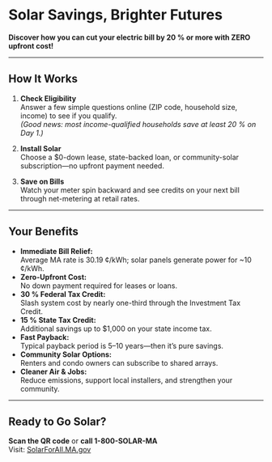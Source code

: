 <!-- Tri-fold Brochure Copy -->

# Solar Savings, Brighter Futures

**Discover how you can cut your electric bill by 20 % or more with ZERO upfront cost!**

---

## How It Works

1. **Check Eligibility**  
   Answer a few simple questions online (ZIP code, household size, income) to see if you qualify.  
   _(Good news: most income-qualified households save at least 20 % on Day 1.)_

2. **Install Solar**  
   Choose a $0-down lease, state-backed loan, or community-solar subscription—no upfront payment needed.

3. **Save on Bills**  
   Watch your meter spin backward and see credits on your next bill through net-metering at retail rates.

---

## Your Benefits

- **Immediate Bill Relief:**  
  Average MA rate is 30.19 ¢/kWh; solar panels generate power for ~10 ¢/kWh.
- **Zero-Upfront Cost:**  
  No down payment required for leases or loans.
- **30 % Federal Tax Credit:**  
  Slash system cost by nearly one-third through the Investment Tax Credit.
- **15 % State Tax Credit:**  
  Additional savings up to $1,000 on your state income tax.
- **Fast Payback:**  
  Typical payback period is 5–10 years—then it’s pure savings.
- **Community Solar Options:**  
  Renters and condo owners can subscribe to shared arrays.
- **Cleaner Air & Jobs:**  
  Reduce emissions, support local installers, and strengthen your community.

---

## Ready to Go Solar?

**Scan the QR code** or **call 1-800-SOLAR-MA**  
Visit: [SolarForAll.MA.gov](https://SolarForAll.MA.gov)
